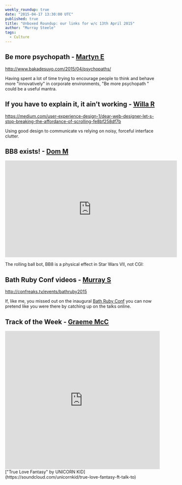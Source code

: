 ```yaml
---
weekly_roundup: true
date: "2015-04-17 13:30:00 UTC"
published: true
title: "Unboxed Roundup: our links for w/c 13th April 2015"
author: "Murray Steele"
tags:
  - Culture
---
```


## Be more psychopath - [Martyn E](blog/author/martyn-evans)

http://www.bakadesuyo.com/2015/04/psychopaths/

Having spent a lot of time trying to encourage people to think and behave more "innovatively" in corporate environments, "Be more psychopath " could be a useful mantra.

## If you have to explain it, it ain’t working - [Willa R](/people/willa-roos)

https://medium.com/user-experience-design-1/dear-web-designer-let-s-stop-breaking-the-affordance-of-scrolling-fe8bf258df7b

Using good design to communicate vs relying on noisy, forceful interface clutter.

## BB8 exists! - [Dom M](/people/dominic-mason)

<iframe width="560" height="315" src="https://www.youtube.com/embed/ABzjUf3E_0c" frameborder="0" allowfullscreen></iframe>

The rolling ball bot, BB8 is a physical effect in Star Wars VII, not CGI:

## Bath Ruby Conf videos - [Murray S](/people/murray-steele)

http://confreaks.tv/events/bathruby2015

If, like me, you missed out on the inaugural [Bath Ruby Conf](http://2015.bathruby.org/) you can now pretend like you were there by catching up on the talks online.

## Track of the Week - [Graeme McC](/blog/author/graeme-mccubbin)

<iframe width="100%" height="450" scrolling="no" frameborder="no" src="https://w.soundcloud.com/player/?url=https%3A//api.soundcloud.com/tracks/25166076&amp;auto_play=false&amp;hide_related=false&amp;show_comments=true&amp;show_user=true&amp;show_reposts=false&amp;visual=true"></iframe>
["True Love Fantasy" by UNICORN KID](https://soundcloud.com/unicornkid/true-love-fantasy-ft-talk-to)
